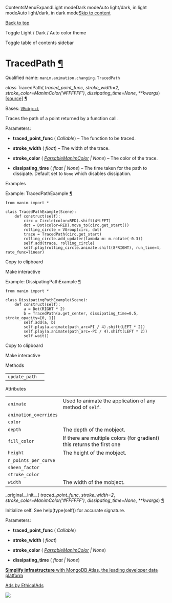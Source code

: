 ContentsMenuExpandLight modeDark modeAuto light/dark, in light modeAuto light/dark, in dark mode[Skip to content](https://docs.manim.community/en/stable/reference/manim.animation.changing.TracedPath.html#furo-main-content)

[Back to top](https://docs.manim.community/en/stable/reference/manim.animation.changing.TracedPath.html#)

Toggle Light / Dark / Auto color theme

Toggle table of contents sidebar

# TracedPath [¶](https://docs.manim.community/en/stable/reference/manim.animation.changing.TracedPath.html\#tracedpath "Link to this heading")

Qualified name: `manim.animation.changing.TracedPath`

_class_ TracedPath( _traced\_point\_func_, _stroke\_width=2_, _stroke\_color=ManimColor('#FFFFFF')_, _dissipating\_time=None_, _\*\*kwargs_) [\[source\]](https://docs.manim.community/en/stable/_modules/manim/animation/changing.html#TracedPath) [¶](https://docs.manim.community/en/stable/reference/manim.animation.changing.TracedPath.html#manim.animation.changing.TracedPath "Link to this definition")

Bases: [`VMobject`](https://docs.manim.community/en/stable/reference/manim.mobject.types.vectorized_mobject.VMobject.html#manim.mobject.types.vectorized_mobject.VMobject "manim.mobject.types.vectorized_mobject.VMobject")

Traces the path of a point returned by a function call.

Parameters:

- **traced\_point\_func** ( _Callable_) – The function to be traced.

- **stroke\_width** ( _float_) – The width of the trace.

- **stroke\_color** ( [_ParsableManimColor_](https://docs.manim.community/en/stable/reference/manim.utils.color.core.html#manim.utils.color.core.ParsableManimColor "manim.utils.color.core.ParsableManimColor") _\|_ _None_) – The color of the trace.

- **dissipating\_time** ( _float_ _\|_ _None_) – The time taken for the path to dissipate. Default set to `None`
which disables dissipation.


Examples

Example: TracedPathExample [¶](https://docs.manim.community/en/stable/reference/manim.animation.changing.TracedPath.html#tracedpathexample)

```
from manim import *

class TracedPathExample(Scene):
    def construct(self):
        circ = Circle(color=RED).shift(4*LEFT)
        dot = Dot(color=RED).move_to(circ.get_start())
        rolling_circle = VGroup(circ, dot)
        trace = TracedPath(circ.get_start)
        rolling_circle.add_updater(lambda m: m.rotate(-0.3))
        self.add(trace, rolling_circle)
        self.play(rolling_circle.animate.shift(8*RIGHT), run_time=4, rate_func=linear)

```

Copy to clipboard

Make interactive

Example: DissipatingPathExample [¶](https://docs.manim.community/en/stable/reference/manim.animation.changing.TracedPath.html#dissipatingpathexample)

```
from manim import *

class DissipatingPathExample(Scene):
    def construct(self):
        a = Dot(RIGHT * 2)
        b = TracedPath(a.get_center, dissipating_time=0.5, stroke_opacity=[0, 1])
        self.add(a, b)
        self.play(a.animate(path_arc=PI / 4).shift(LEFT * 2))
        self.play(a.animate(path_arc=-PI / 4).shift(LEFT * 2))
        self.wait()

```

Copy to clipboard

Make interactive

Methods

|     |     |
| --- | --- |
| `update_path` |  |

Attributes

|     |     |
| --- | --- |
| `animate` | Used to animate the application of any method of `self`. |
| `animation_overrides` |  |
| `color` |  |
| `depth` | The depth of the mobject. |
| `fill_color` | If there are multiple colors (for gradient) this returns the first one |
| `height` | The height of the mobject. |
| `n_points_per_curve` |  |
| `sheen_factor` |  |
| `stroke_color` |  |
| `width` | The width of the mobject. |

\_original\_\_init\_\_( _traced\_point\_func_, _stroke\_width=2_, _stroke\_color=ManimColor('#FFFFFF')_, _dissipating\_time=None_, _\*\*kwargs_) [¶](https://docs.manim.community/en/stable/reference/manim.animation.changing.TracedPath.html#manim.animation.changing.TracedPath._original__init__ "Link to this definition")

Initialize self. See help(type(self)) for accurate signature.

Parameters:

- **traced\_point\_func** ( _Callable_)

- **stroke\_width** ( _float_)

- **stroke\_color** ( [_ParsableManimColor_](https://docs.manim.community/en/stable/reference/manim.utils.color.core.html#manim.utils.color.core.ParsableManimColor "manim.utils.color.core.ParsableManimColor") _\|_ _None_)

- **dissipating\_time** ( _float_ _\|_ _None_)


[**Simplify infrastructure** with MongoDB Atlas, the leading developer data platform](https://server.ethicalads.io/proxy/click/8268/019600e7-1c16-7260-9199-341ea9ebef17/)

[Ads by EthicalAds](https://www.ethicalads.io/advertisers/?ref=ea-text)

![](https://server.ethicalads.io/proxy/view/8268/019600e7-1c16-7260-9199-341ea9ebef17/)